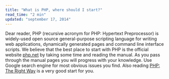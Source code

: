 ```yaml
---
title: "What is PHP, where should I start?"
read_time: "2 min"
updated: "september 17, 2014"
---
```


Dear reader, PHP (recursive acronym for PHP: Hypertext Preprocessor) is widely-used open source general-purpose scripting language
for writing web applications, dynamically generated pages and command line interface scripts. We believe that the best place
to start with PHP is the official website [php.net][php-net] by taking some time and reading the manual. As you pass through
the manual pages you will progress with your knowledge. Use Google search engine for most obvious issues you find. Also reading
[PHP: The Right Way][php-the-right-way] is a very good start for you.

[php-net]: http://php.net
[php-the-right-way]: http://phptherightway.com
